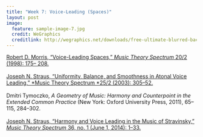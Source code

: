 ```yaml
---
title: "Week 7: Voice-Leading (Spaces)"
layout: post
image:
  feature: sample-image-7.jpg
  credit: WeGraphics
  creditlink: http://wegraphics.net/downloads/free-ultimate-blurred-background-pack/
---
```


[Robert D. Morris, “Voice-Leading Spaces,” *Music Theory Spectrum* 20/2 (1998): 175– 208.](https://www.dropbox.com/s/31eur6dfd1sr72e/Morris-Voice-Leading%20Spaces%20%281998%29.pdf?dl=0) 
<br><br>
[Joseph N. Straus, “Uniformity, Balance, and Smoothness in Atonal Voice Leading,” *Music Theory Spectrum *25/2 (2003): 305–52.](https://www.dropbox.com/s/vi1fvd63ix8ziuh/Straus-Uniformity%2C%20Balance%2C%20and%20Smoothness%20in%20Atonal%20Voice%20Leading%20%282003%29.pdf?dl=0) 
<br><br>
Dmitri Tymoczko, *A Geometry of Music: Harmony and Counterpoint in the Extended Common Practice* (New York: Oxford University Press, 2011), 65–115, 284–302.
<br><br>
[Joseph N. Straus, “Harmony and Voice Leading in the Music of Stravinsky,” *Music Theory Spectrum* 36, no. 1 (June 1, 2014): 1–33.](https://www.dropbox.com/s/8cjoo0x01zh8hrr/Straus%20-%202014%20-%20Harmony%20and%20Voice%20Leading%20in%20the%20Music%20of%20Stravins2.pdf?dl=0)